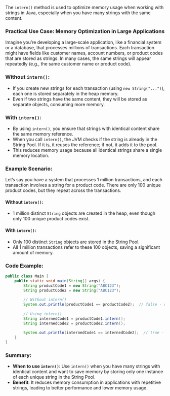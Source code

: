 The `intern()` method is used to optimize memory usage when working with strings in Java, especially when you have many strings with the same content.

### **Practical Use Case: Memory Optimization in Large Applications**

Imagine you’re developing a large-scale application, like a financial system or a database, that processes millions of transactions. Each transaction might have fields like customer names, account numbers, or product codes that are stored as strings. In many cases, the same strings will appear repeatedly (e.g., the same customer name or product code).

### **Without `intern()`**:
- If you create new strings for each transaction (using `new String("...")`), each one is stored separately in the heap memory.
- Even if two strings have the same content, they will be stored as separate objects, consuming more memory.

### **With `intern()`**:
- By using `intern()`, you ensure that strings with identical content share the same memory reference.
- When you call `intern()`, the JVM checks if the string is already in the String Pool. If it is, it reuses the reference; if not, it adds it to the pool.
- This reduces memory usage because all identical strings share a single memory location.

### **Example Scenario:**

Let’s say you have a system that processes 1 million transactions, and each transaction involves a string for a product code. There are only 100 unique product codes, but they repeat across the transactions.

#### **Without `intern()`**:
- 1 million distinct `String` objects are created in the heap, even though only 100 unique product codes exist.

#### **With `intern()`**:
- Only 100 distinct `String` objects are stored in the String Pool.
- All 1 million transactions refer to these 100 objects, saving a significant amount of memory.

### **Code Example:**
```java
public class Main {
    public static void main(String[] args) {
        String productCode1 = new String("ABC123");
        String productCode2 = new String("ABC123");
        
        // Without intern()
        System.out.println(productCode1 == productCode2);  // false - different objects in heap
        
        // Using intern()
        String internedCode1 = productCode1.intern();
        String internedCode2 = productCode2.intern();
        
        System.out.println(internedCode1 == internedCode2);  // true - both refer to the same object in the String Pool
    }
}
```

### **Summary**:
- **When to use `intern()`**: Use `intern()` when you have many strings with identical content and want to save memory by storing only one instance of each unique string in the String Pool.
- **Benefit**: It reduces memory consumption in applications with repetitive strings, leading to better performance and lower memory usage.